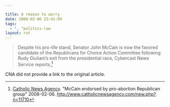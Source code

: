 ```yaml
---

title: A reason to worry
date: 2008-02-06 23:41:09
tags:
  - ", "politics-law
layout: rut
---
```


> Despite his pro-life stand, Senator John McCain is now the favored candidate
> of the Republicans for Choice Action Committee following Rudy Giuliani’s exit
> from the presidential race, Cybercast News Service reports.[^200802062]

CNA did not provide a link to the original article.

[^200802062]: [Catholic News Agency](http://www.catholicnewsagency.com).  "McCain endorsed by pro-abortion Republican group"  2008-02-06.  <http://www.catholicnewsagency.com/new.php?n=11710>


